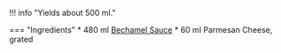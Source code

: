!!! info "Yields about 500 ml."

=== "Ingredients"
    * 480 ml [Bechamel Sauce](./bechamel-sauce.md)
    * 60 ml Parmesan Cheese, grated

